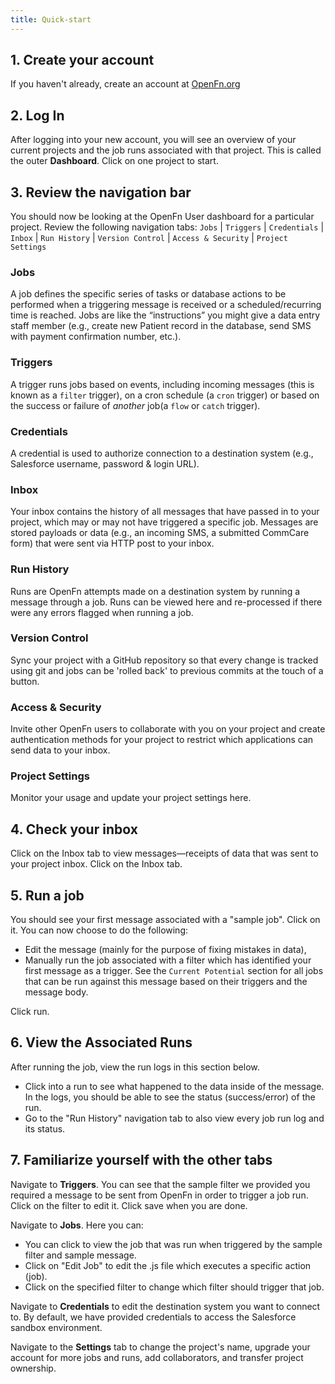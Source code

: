 ```yaml
---
title: Quick-start
---
```


## 1. Create your account

If you haven't already, create an account at
[OpenFn.org](https://www.openfn.org/signup)

## 2. Log In

After logging into your new account, you will see an overview of your current
projects and the job runs associated with that project. This is called the outer
**Dashboard**. Click on one project to start.

## 3. Review the navigation bar

You should now be looking at the OpenFn User dashboard for a particular project.
Review the following navigation tabs: `Jobs` | `Triggers` | `Credentials` |
`Inbox` | `Run History` | `Version Control` | `Access & Security` |
`Project Settings`

### Jobs

A job defines the specific series of tasks or database actions to be performed
when a triggering message is received or a scheduled/recurring time is reached.
Jobs are like the “instructions” you might give a data entry staff member (e.g.,
create new Patient record in the database, send SMS with payment confirmation
number, etc.).

### Triggers

A trigger runs jobs based on events, including incoming messages (this is known
as a `filter` trigger), on a cron schedule (a `cron` trigger) or based on the
success or failure of _another_ job(a `flow` or `catch` trigger).

### Credentials

A credential is used to authorize connection to a destination system (e.g.,
Salesforce username, password & login URL).

### Inbox

Your inbox contains the history of all messages that have passed in to your
project, which may or may not have triggered a specific job. Messages are stored
payloads or data (e.g., an incoming SMS, a submitted CommCare form) that were
sent via HTTP post to your inbox.

### Run History

Runs are OpenFn attempts made on a destination system by running a message
through a job. Runs can be viewed here and re-processed if there were any errors
flagged when running a job.

### Version Control

Sync your project with a GitHub repository so that every change is tracked using
git and jobs can be 'rolled back' to previous commits at the touch of a button.

### Access & Security

Invite other OpenFn users to collaborate with you on your project and create
authentication methods for your project to restrict which applications can send
data to your inbox.

### Project Settings

Monitor your usage and update your project settings here.

## 4. Check your inbox

Click on the Inbox tab to view messages—receipts of data that was sent to your
project inbox. Click on the Inbox tab.

## 5. Run a job

You should see your first message associated with a "sample job". Click on it.
You can now choose to do the following:

- Edit the message (mainly for the purpose of fixing mistakes in data),
- Manually run the job associated with a filter which has identified your first
  message as a trigger. See the `Current Potential` section for all jobs that
  can be run against this message based on their triggers and the message body.

Click run.

## 6. View the Associated Runs

After running the job, view the run logs in this section below.

- Click into a run to see what happened to the data inside of the message. In
  the logs, you should be able to see the status (success/error) of the run.
- Go to the "Run History" navigation tab to also view every job run log and its
  status.

## 7. Familiarize yourself with the other tabs

Navigate to **Triggers**. You can see that the sample filter we provided you
required a message to be sent from OpenFn in order to trigger a job run. Click
on the filter to edit it. Click save when you are done.

Navigate to **Jobs**. Here you can:

- You can click to view the job that was run when triggered by the sample filter
  and sample message.
- Click on "Edit Job" to edit the .js file which executes a specific action
  (job).
- Click on the specified filter to change which filter should trigger that job.

Navigate to **Credentials** to edit the destination system you want to connect
to. By default, we have provided credentials to access the Salesforce sandbox
environment.

Navigate to the **Settings** tab to change the project's name, upgrade your
account for more jobs and runs, add collaborators, and transfer project
ownership.
